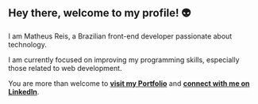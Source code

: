 ## Hey there, welcome to my profile! :alien:

I am Matheus Reis, a Brazilian front-end developer passionate about technology. 

I am currently focused on improving my programming skills, especially those related to web development.

You are more than welcome to **[visit my Portfolio](https://math-reis.github.io/)** and **[connect with me on LinkedIn](https://www.linkedin.com/in/matheus-grp/)**.

<!-- ### More about me and my profile:

![Matheus Reis' github stats](https://github-readme-stats.vercel.app/api?username=math-reis&theme=default&show_icons=true)

![Top Langs](https://github-readme-stats.vercel.app/api/top-langs/?username=math-reis&theme=default) 
